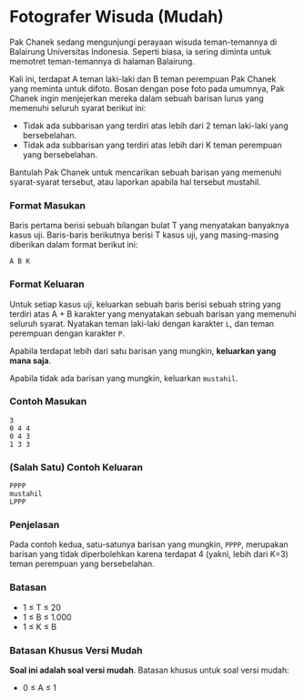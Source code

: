 # Fotografer Wisuda (Mudah)

Pak Chanek sedang mengunjungi perayaan wisuda teman-temannya di Balairung Universitas Indonesia. Seperti biasa, ia sering diminta untuk memotret teman-temannya di halaman Balairung.

Kali ini, terdapat A teman laki-laki dan B teman perempuan Pak Chanek yang meminta untuk difoto. Bosan dengan pose foto pada umumnya, Pak Chanek ingin menjejerkan mereka dalam sebuah barisan lurus yang memenuhi seluruh syarat berikut ini:

- Tidak ada subbarisan yang terdiri atas lebih dari 2 teman laki-laki yang bersebelahan.
- Tidak ada subbarisan yang terdiri atas lebih dari K teman perempuan yang bersebelahan.

Bantulah Pak Chanek untuk mencarikan sebuah barisan yang memenuhi syarat-syarat tersebut, atau laporkan apabila hal tersebut mustahil.

### Format Masukan

Baris pertama berisi sebuah bilangan bulat T yang menyatakan banyaknya kasus uji. Baris-baris berikutnya berisi T kasus uji, yang masing-masing diberikan dalam format berikut ini:

```
A B K
```

### Format Keluaran

Untuk setiap kasus uji, keluarkan sebuah baris berisi sebuah string yang terdiri atas A + B karakter yang menyatakan sebuah barisan yang memenuhi seluruh syarat. Nyatakan teman laki-laki dengan karakter `L`, dan teman perempuan dengan karakter `P`.

Apabila terdapat lebih dari satu barisan yang mungkin, **keluarkan yang mana saja**.

Apabila tidak ada barisan yang mungkin, keluarkan `mustahil`.

### Contoh Masukan

```
3
0 4 4
0 4 3
1 3 3
```

### (Salah Satu) Contoh Keluaran

```
PPPP
mustahil
LPPP
```

### Penjelasan

Pada contoh kedua, satu-satunya barisan yang mungkin, `PPPP`,  merupakan barisan yang tidak diperbolehkan karena terdapat 4 (yakni, lebih dari K=3) teman perempuan yang bersebelahan.

### Batasan

- 1 ≤ T ≤ 20
- 1 ≤ B ≤ 1.000
- 1 ≤ K ≤ B

### Batasan Khusus Versi Mudah

**Soal ini adalah soal versi mudah**. Batasan khusus untuk soal versi mudah:

- 0 ≤ A ≤ 1
